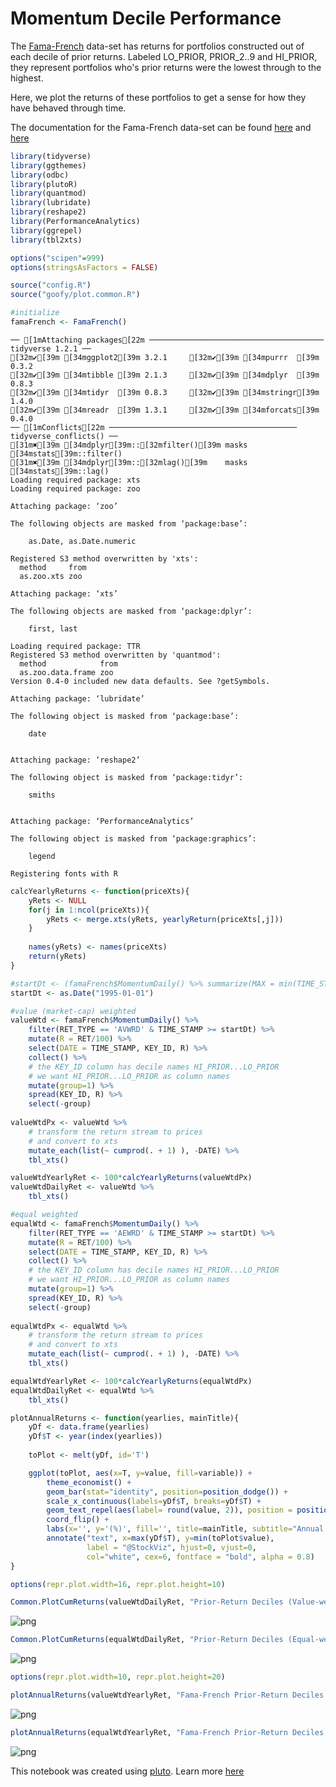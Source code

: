 # Momentum Decile Performance

The [Fama-French](https://mba.tuck.dartmouth.edu/pages/faculty/ken.french/Data_Library/det_10_port_form_pr_12_2_daily.html) data-set has returns for portfolios constructed out of each decile of prior returns. Labeled LO_PRIOR, PRIOR_2..9 and HI_PRIOR, they represent portfolios who's prior returns were the lowest through to the highest.

Here, we plot the returns of these portfolios to get a sense for how they have behaved through time.

The documentation for the Fama-French data-set can be found [here](https://plutopy.readthedocs.io/en/latest/FamaFrench.html) and [here](https://shyams80.github.io/plutoR/docs/reference/FamaFrench-class.html)


```R
library(tidyverse)
library(ggthemes)
library(odbc)
library(plutoR)
library(quantmod)
library(lubridate)
library(reshape2)
library(PerformanceAnalytics)
library(ggrepel)
library(tbl2xts)

options("scipen"=999)
options(stringsAsFactors = FALSE)

source("config.R")
source("goofy/plot.common.R")

#initialize
famaFrench <- FamaFrench()
```

    ── [1mAttaching packages[22m ─────────────────────────────────────── tidyverse 1.2.1 ──
    [32m✔[39m [34mggplot2[39m 3.2.1     [32m✔[39m [34mpurrr  [39m 0.3.2
    [32m✔[39m [34mtibble [39m 2.1.3     [32m✔[39m [34mdplyr  [39m 0.8.3
    [32m✔[39m [34mtidyr  [39m 0.8.3     [32m✔[39m [34mstringr[39m 1.4.0
    [32m✔[39m [34mreadr  [39m 1.3.1     [32m✔[39m [34mforcats[39m 0.4.0
    ── [1mConflicts[22m ────────────────────────────────────────── tidyverse_conflicts() ──
    [31m✖[39m [34mdplyr[39m::[32mfilter()[39m masks [34mstats[39m::filter()
    [31m✖[39m [34mdplyr[39m::[32mlag()[39m    masks [34mstats[39m::lag()
    Loading required package: xts
    Loading required package: zoo
    
    Attaching package: ‘zoo’
    
    The following objects are masked from ‘package:base’:
    
        as.Date, as.Date.numeric
    
    Registered S3 method overwritten by 'xts':
      method     from
      as.zoo.xts zoo 
    
    Attaching package: ‘xts’
    
    The following objects are masked from ‘package:dplyr’:
    
        first, last
    
    Loading required package: TTR
    Registered S3 method overwritten by 'quantmod':
      method            from
      as.zoo.data.frame zoo 
    Version 0.4-0 included new data defaults. See ?getSymbols.
    
    Attaching package: ‘lubridate’
    
    The following object is masked from ‘package:base’:
    
        date
    
    
    Attaching package: ‘reshape2’
    
    The following object is masked from ‘package:tidyr’:
    
        smiths
    
    
    Attaching package: ‘PerformanceAnalytics’
    
    The following object is masked from ‘package:graphics’:
    
        legend
    
    Registering fonts with R



```R
calcYearlyReturns <- function(priceXts){
    yRets <- NULL
    for(j in 1:ncol(priceXts)){
        yRets <- merge.xts(yRets, yearlyReturn(priceXts[,j]))
    }
    
    names(yRets) <- names(priceXts)
    return(yRets)
}
```


```R
#startDt <- (famaFrench$MomentumDaily() %>% summarize(MAX = min(TIME_STAMP)) %>% collect())$MAX[[1]]
startDt <- as.Date("1995-01-01")

#value (market-cap) weighted
valueWtd <- famaFrench$MomentumDaily() %>%
    filter(RET_TYPE == 'AVWRD' & TIME_STAMP >= startDt) %>%
    mutate(R = RET/100) %>%
    select(DATE = TIME_STAMP, KEY_ID, R) %>%
    collect() %>% 
    # the KEY_ID column has decile names HI_PRIOR...LO_PRIOR
    # we want HI_PRIOR...LO_PRIOR as column names
    mutate(group=1) %>%
    spread(KEY_ID, R) %>%
    select(-group)
    
valueWtdPx <- valueWtd %>% 
    # transform the return stream to prices
    # and convert to xts
    mutate_each(list(~ cumprod(. + 1) ), -DATE) %>% 
    tbl_xts() 

valueWtdYearlyRet <- 100*calcYearlyReturns(valueWtdPx)
valueWtdDailyRet <- valueWtd %>% 
    tbl_xts()

#equal weighted
equalWtd <- famaFrench$MomentumDaily() %>%
    filter(RET_TYPE == 'AEWRD' & TIME_STAMP >= startDt) %>%
    mutate(R = RET/100) %>%
    select(DATE = TIME_STAMP, KEY_ID, R) %>%
    collect() %>% 
    # the KEY_ID column has decile names HI_PRIOR...LO_PRIOR
    # we want HI_PRIOR...LO_PRIOR as column names
    mutate(group=1) %>%
    spread(KEY_ID, R) %>%
    select(-group)
    
equalWtdPx <- equalWtd %>% 
    # transform the return stream to prices
    # and convert to xts
    mutate_each(list(~ cumprod(. + 1) ), -DATE) %>% 
    tbl_xts() 

equalWtdYearlyRet <- 100*calcYearlyReturns(equalWtdPx)
equalWtdDailyRet <- equalWtd %>% 
    tbl_xts()

```


```R
plotAnnualReturns <- function(yearlies, mainTitle){
    yDf <- data.frame(yearlies)
    yDf$T <- year(index(yearlies))
    
    toPlot <- melt(yDf, id='T')

    ggplot(toPlot, aes(x=T, y=value, fill=variable)) +
        theme_economist() +
        geom_bar(stat="identity", position=position_dodge()) +
        scale_x_continuous(labels=yDf$T, breaks=yDf$T) +
        geom_text_repel(aes(label= round(value, 2)), position = position_dodge(0.9)) +
        coord_flip() +
        labs(x='', y='(%)', fill='', title=mainTitle, subtitle="Annual Returns") +
        annotate("text", x=max(yDf$T), y=min(toPlot$value), 
                 label = "@StockViz", hjust=0, vjust=0, 
                 col="white", cex=6, fontface = "bold", alpha = 0.8)  
}
```


```R
options(repr.plot.width=16, repr.plot.height=10)
```


```R
Common.PlotCumReturns(valueWtdDailyRet, "Prior-Return Deciles (Value-weight)", "Fama-French")
```


![png](Momentum-Decile-Performance.R_files/Momentum-Decile-Performance.R_6_0.png)



```R
Common.PlotCumReturns(equalWtdDailyRet, "Prior-Return Deciles (Equal-weight)", "Fama-French")
```


![png](Momentum-Decile-Performance.R_files/Momentum-Decile-Performance.R_7_0.png)



```R
options(repr.plot.width=10, repr.plot.height=20)
```


```R
plotAnnualReturns(valueWtdYearlyRet, "Fama-French Prior-Return Deciles (Value Weighted)")
```


![png](Momentum-Decile-Performance.R_files/Momentum-Decile-Performance.R_9_0.png)



```R
plotAnnualReturns(equalWtdYearlyRet, "Fama-French Prior-Return Deciles (Equal Weighted)")
```


![png](Momentum-Decile-Performance.R_files/Momentum-Decile-Performance.R_10_0.png)


This notebook was created using [pluto](http://pluto.studio). Learn more [here](https://github.com/shyams80/pluto)
